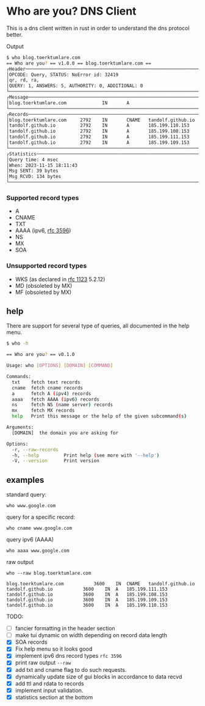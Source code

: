 # Who are you? DNS Client

This is a dns client written in rust in order to understand the dns protocol better.

Output
```bash
$ who blog.toerktumlare.com
== Who are you? == v1.0.0 == blog.toerktumlare.com ==
┌Header──────────────────────────────────────────────────────────────────┐
│OPCODE: Query, STATUS: NoError id: 32419                                │
│qr, rd, ra,                                                             │
│QUERY: 1, ANSWERS: 5, AUTHORITY: 0, ADDITIONAL: 0                       │
└────────────────────────────────────────────────────────────────────────┘
┌Message─────────────────────────────────────────────────────────────────┐
│blog.toerktumlare.com             IN       A                            │
└────────────────────────────────────────────────────────────────────────┘
┌Records─────────────────────────────────────────────────────────────────┐
│blog.toerktumlare.com     2792    IN       CNAME   tandolf.github.io    │
│tandolf.github.io         2792    IN       A       185.199.110.153      │
│tandolf.github.io         2792    IN       A       185.199.108.153      │
│tandolf.github.io         2792    IN       A       185.199.111.153      │
│tandolf.github.io         2792    IN       A       185.199.109.153      │
└────────────────────────────────────────────────────────────────────────┘
┌Statistics──────────────────────────────────────────────────────────────┐
│Query time: 4 msec                                                      │
│When: 2023-11-15 18:11:43                                               │
│Msg SENT: 39 bytes                                                      │
│Msg RCVD: 134 bytes                                                     │
└────────────────────────────────────────────────────────────────────────┘
```

### Supported record types
- A
- CNAME
- TXT
- AAAA (ipv6, [rfc 3596](https://datatracker.ietf.org/doc/html/rfc3596))
- NS
- MX
- SOA

### Unsupported record types
- WKS (as declared in [rfc 1123](https://www.rfc-editor.org/rfc/rfc1123#page-55) 5.2.12)
- MD (obsoleted by MX)
- MF (obsoleted by MX)

## help
There are support for several type of queries, all documented in the help menu.

```bash
$ who -h

== Who are you? == v0.1.0

Usage: who [OPTIONS] [DOMAIN] [COMMAND]

Commands:
  txt    fetch text records
  cname  fetch cname records
  a      fetch A (ipv4) records
  aaaa   fetch AAAA (ipv6) records
  ns     fetch NS (name server) records
  mx     fetch MX records
  help   Print this message or the help of the given subcommand(s)

Arguments:
  [DOMAIN]  the domain you are asking for

Options:
  -r, --raw-records
  -h, --help         Print help (see more with '--help')
  -V, --version      Print version
```

## examples

standard query:
```
who www.google.com
```

query for a specific record:
```
who cname www.google.com
```

query ipv6 (AAAA)
```
who aaaa www.google.com
```

raw output
```
who --raw blog.toerktumlare.com

blog.toerktumlare.com			3600	IN	CNAME	tandolf.github.io
tandolf.github.io			3600	IN	A	185.199.111.153
tandolf.github.io			3600	IN	A	185.199.108.153
tandolf.github.io			3600	IN	A	185.199.109.153
tandolf.github.io			3600	IN	A	185.199.110.153
```

TODO:
- [ ] fancier formatting in the header section
- [ ] make tui dynamic on width depending on record data length
- [x] SOA records
- [x] Fix help menu so it looks good
- [x] implement ipv6 dns record types `rfc 3596` 
- [x] print raw output `--raw`
- [x] add txt and cname flag to do such requests.
- [x] dynamically update size of gui blocks in accordance to data recvd
- [x] add ttl and rdata to records
- [x] implement input validation.
- [x] statistics section at the bottom
